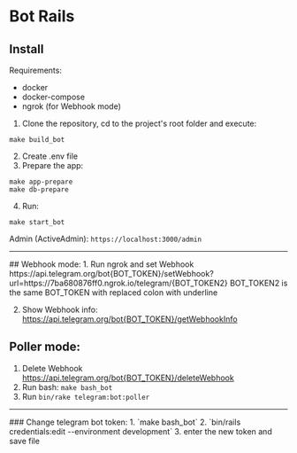 # Bot Rails

## Install

Requirements:

- docker
- docker-compose
- ngrok (for Webhook mode)

1. Clone the repository, cd to the project's root folder and execute:

```
make build_bot
```

2. Create .env file
3. Prepare the app:

```
make app-prepare
make db-prepare
```

4. Run:

```
make start_bot
```

Admin (ActiveAdmin): `https://localhost:3000/admin`

<hr>
## Webhook mode:
1. Run ngrok and set Webhook
https://api.telegram.org/bot{BOT_TOKEN}/setWebhook?url=https://7ba680876ff0.ngrok.io/telegram/{BOT_TOKEN2}
BOT_TOKEN2 is the same BOT_TOKEN with replaced colon with underline

2. Show Webhook info:
   https://api.telegram.org/bot{BOT_TOKEN}/getWebhookInfo
   <br>

## Poller mode:

1. Delete Webhook
   https://api.telegram.org/bot{BOT_TOKEN}/deleteWebhook
2. Run bash: `make bash_bot`
3. Run `bin/rake telegram:bot:poller`

<hr>
### Change telegram bot token:
1. `make bash_bot`
2. `bin/rails credentials:edit --environment development`
3. enter the new token and save file
